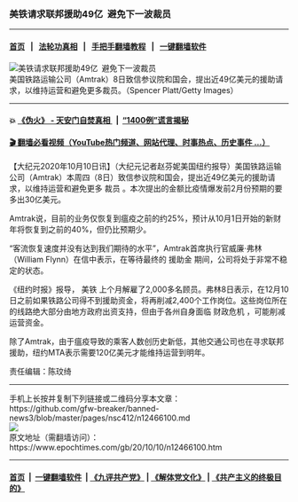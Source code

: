 ### 美铁请求联邦援助49亿 避免下一波裁员
------------------------

#### [首页](https://github.com/gfw-breaker/banned-news3/blob/master/README.md) &nbsp;&nbsp;|&nbsp;&nbsp; [法轮功真相](https://github.com/begood0513/basic/blob/master/README.md)  &nbsp;&nbsp;|&nbsp;&nbsp; [手把手翻墙教程](https://github.com/gfw-breaker/guides/wiki)  &nbsp;&nbsp;|&nbsp;&nbsp; [一键翻墙软件](https://github.com/gfw-breaker/nogfw/blob/master/README.md)  



<div><img alt="美铁请求联邦援助49亿 避免下一波裁员" class="attachment-djy_600_400 size-djy_600_400 wp-post-image" src="https://i.epochtimes.com/assets/uploads/2020/10/783fcbf0e4eabf0b2e8d072da05e5b27-600x400.jpg"/>
<div class="caption">
 美国铁路运输公司（Amtrak）8日致信参议院和国会，提出近49亿美元的援助请求，以维持运营和避免更多裁员。（Spencer Platt/Getty Images）
</div></div><hr/>

#### 💥 [《伪火》 - 天安门自焚真相 ](http://158.247.195.190:10000/videos/blog/weihuo.html)&nbsp; |&nbsp; [“1400例”谎言揭秘  ](http://158.247.195.190:10000/videos/blog/jiexi1400.html)

#### [ 🎬  翻墙必看视频（YouTube热门频道、网站代理、时事热点、历史事件 ...）](https://github.com/gfw-breaker/links/blob/master/banned.md)

<div><p>
 【大纪元2020年10月10日讯】（大纪元记者赵芬妮美国纽约报导）美国铁路运输公司（Amtrak）本周四（8日）致信参议院和国会，提出近49亿美元的援助请求，以维持运营和避免更多
 <ok href="https://www.epochtimes.com/gb/tag/%E8%A3%81%E5%91%98.html">
  裁员
 </ok>
 。本次提出的金额比疫情爆发前2月份预期的要多出30亿美元。
</p>
<p>
 Amtrak说，目前的业务仅恢复到瘟疫之前的约25%，预计从10月1日开始的新财年将恢复到之前的40%，但仍比预期少。
</p>
<p>
 “客流恢复速度并没有达到我们期待的水平”，Amtrak首席执行官威廉‧弗林（William Flynn）在信中表示，在等待最终的
 <ok href="https://www.epochtimes.com/gb/tag/%E6%8F%B4%E5%8A%A9%E9%87%91.html">
  援助金
 </ok>
 期间，公司将处于非常不稳定的状态。
</p>
<p>
 《纽约时报》报导，
 <ok href="https://www.epochtimes.com/gb/tag/%E7%BE%8E%E9%93%81.html">
  美铁
 </ok>
 上个月解雇了2,000多名顾员。弗林8日表示，在12月10日之前如果铁路公司得不到援助资金，将再削减2,400个工作岗位。这些岗位所在的线路绝大部分由地方政府出资支持，但由于各州自身面临
 <ok href="https://www.epochtimes.com/gb/tag/%E8%B4%A2%E6%94%BF%E5%8D%B1%E6%9C%BA.html">
  财政危机
 </ok>
 ，可能削减运营资金。
</p>
<p>
 除了Amtrak，由于瘟疫导致的乘客人数创历史新低，其他交通公司也在寻求联邦援助，纽约MTA表示需要120亿美元才能维持运营到明年。
</p>
<p>
 责任编辑：陈玟绮
</p>
</div>
<hr/>
手机上长按并复制下列链接或二维码分享本文章：<br/>
https://github.com/gfw-breaker/banned-news3/blob/master/pages/nsc412/n12466100.md <br/>
<a href='https://github.com/gfw-breaker/banned-news3/blob/master/pages/nsc412/n12466100.md'><img src='https://github.com/gfw-breaker/banned-news3/blob/master/pages/nsc412/n12466100.md.png'/></a> <br/>
原文地址（需翻墙访问）：https://www.epochtimes.com/gb/20/10/10/n12466100.htm


------------------------
#### [首页](https://github.com/gfw-breaker/banned-news3/blob/master/README.md) &nbsp;|&nbsp; [一键翻墙软件](https://github.com/gfw-breaker/nogfw/blob/master/README.md) &nbsp;| [《九评共产党》](https://github.com/gfw-breaker/9ping.md/blob/master/README.md#九评之一评共产党是什么) | [《解体党文化》](https://github.com/gfw-breaker/jtdwh.md/blob/master/README.md) | [《共产主义的终极目的》](https://github.com/gfw-breaker/gczydzjmd.md/blob/master/README.md)


<img src='http://gfw-breaker.win/banned-news3/pages/nsc412/n12466100.md' width='0px' height='0px'/>